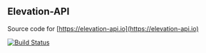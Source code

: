 
## Elevation-API

Source code for [https://elevation-api.io](https://elevation-api.io)


[![Build Status](https://travis-ci.org/milesgranger/elevation-api.svg?branch=master)](https://travis-ci.org/milesgranger/elevation-api)
